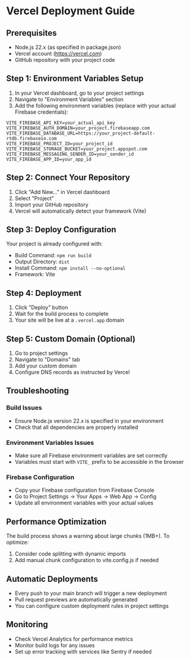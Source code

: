 # Vercel Deployment Guide

## Prerequisites
- Node.js 22.x (as specified in package.json)
- Vercel account (https://vercel.com)
- GitHub repository with your project code

## Step 1: Environment Variables Setup

1. In your Vercel dashboard, go to your project settings
2. Navigate to "Environment Variables" section
3. Add the following environment variables (replace with your actual Firebase credentials):

```
VITE_FIREBASE_API_KEY=your_actual_api_key
VITE_FIREBASE_AUTH_DOMAIN=your_project.firebaseapp.com
VITE_FIREBASE_DATABASE_URL=https://your_project-default-rtdb.firebaseio.com
VITE_FIREBASE_PROJECT_ID=your_project_id
VITE_FIREBASE_STORAGE_BUCKET=your_project.appspot.com
VITE_FIREBASE_MESSAGING_SENDER_ID=your_sender_id
VITE_FIREBASE_APP_ID=your_app_id
```

## Step 2: Connect Your Repository

1. Click "Add New..." in Vercel dashboard
2. Select "Project"
3. Import your GitHub repository
4. Vercel will automatically detect your framework (Vite)

## Step 3: Deploy Configuration

Your project is already configured with:
- Build Command: `npm run build`
- Output Directory: `dist`
- Install Command: `npm install --no-optional`
- Framework: Vite

## Step 4: Deployment

1. Click "Deploy" button
2. Wait for the build process to complete
3. Your site will be live at a `.vercel.app` domain

## Step 5: Custom Domain (Optional)

1. Go to project settings
2. Navigate to "Domains" tab
3. Add your custom domain
4. Configure DNS records as instructed by Vercel

## Troubleshooting

### Build Issues
- Ensure Node.js version 22.x is specified in your environment
- Check that all dependencies are properly installed

### Environment Variables Issues
- Make sure all Firebase environment variables are set correctly
- Variables must start with `VITE_` prefix to be accessible in the browser

### Firebase Configuration
- Copy your Firebase configuration from Firebase Console
- Go to Project Settings → Your Apps → Web App → Config
- Update all environment variables with your actual values

## Performance Optimization

The build process shows a warning about large chunks (1MB+). To optimize:

1. Consider code splitting with dynamic imports
2. Add manual chunk configuration to vite.config.js if needed

## Automatic Deployments

- Every push to your main branch will trigger a new deployment
- Pull request previews are automatically generated
- You can configure custom deployment rules in project settings

## Monitoring

- Check Vercel Analytics for performance metrics
- Monitor build logs for any issues
- Set up error tracking with services like Sentry if needed